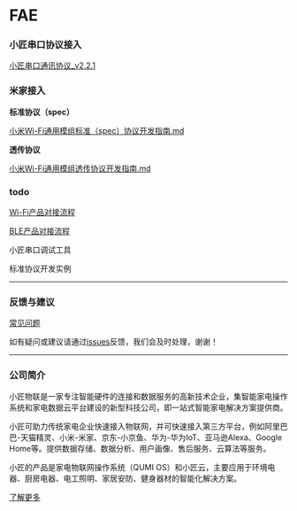 # FAE

### 小匠串口协议接入

[小匠串口通讯协议_v2.2.1](https://github.com/xiaojiangIoT/FAE/blob/master/%E5%B0%8F%E5%8C%A0%E4%B8%B2%E5%8F%A3%E9%80%9A%E8%AE%AF%E5%8D%8F%E8%AE%AE_v2.2.1.md)   

### 米家接入

**标准协议（spec）**

[小米Wi-Fi通用模组标准（spec）协议开发指南.md](https://github.com/xiaojiangIoT/FAE/blob/master/小米Wi-Fi通用模组标准（spec）协议开发指南.md)


**透传协议**

[小米Wi-Fi通用模组透传协议开发指南.md](https://github.com/xiaojiangIoT/FAE/blob/master/小米Wi-Fi通用模组透传协议开发指南.md)

### todo

[Wi-Fi产品对接流程](https://github.com/xiaojiangIoT/FAE/issues/3)

[BLE产品对接流程](https://github.com/xiaojiangIoT/FAE/issues/4)

小匠串口调试工具

标准协议开发实例

---
### 反馈与建议

[常见问题](https://github.com/xiaojiangIoT/FAE/issues)

如有疑问或建议请通过[issues](https://github.com/xiaojiangIoT/FAE/issues)反馈，我们会及时处理，谢谢！

---

### 公司简介

小匠物联是一家专注智能硬件的连接和数据服务的高新技术企业，集智能家电操作系统和家电数据云平台建设的新型科技公司，即一站式智能家电解决方案提供商。

小匠可助力传统家电企业快速接入物联网，并可快速接入第三方平台，例如阿里巴巴-天猫精灵、小米-米家、京东-小京鱼、华为-华为IoT、亚马逊Alexa、Google Home等。提供数据存储、数据分析、用户画像、售后服务、云算法等服务。

小匠的产品是家电物联网操作系统（QUMI OS）和小匠云，主要应用于环境电器、厨房电器、电工照明、家居安防、健身器材的智能化解决方案。

[了解更多](http://xiaojiang.cc)
